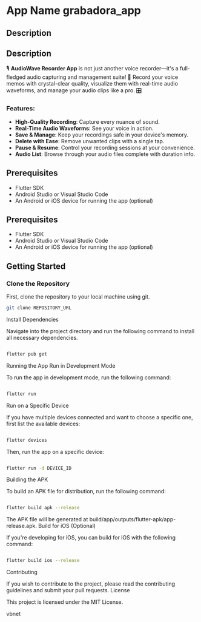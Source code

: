 # App Name **grabadora_app**
## Description
## Description

🎙️ **AudioWave Recorder App** is not just another voice recorder—it's a full-fledged audio capturing and management suite! 🌟 Record your voice memos with crystal-clear quality, visualize them with real-time audio waveforms, and manage your audio clips like a pro. 🎛️

### Features:

- **High-Quality Recording**: Capture every nuance of sound.
- **Real-Time Audio Waveforms**: See your voice in action.
- **Save & Manage**: Keep your recordings safe in your device's memory.
- **Delete with Ease**: Remove unwanted clips with a single tap.
- **Pause & Resume**: Control your recording sessions at your convenience.
- **Audio List**: Browse through your audio files complete with duration info.

## Prerequisites

- Flutter SDK
- Android Studio or Visual Studio Code
- An Android or iOS device for running the app (optional)

## Prerequisites

- Flutter SDK
- Android Studio or Visual Studio Code
- An Android or iOS device for running the app (optional)

## Getting Started

### Clone the Repository

First, clone the repository to your local machine using git.

```bash
git clone REPOSITORY_URL
```
Install Dependencies

Navigate into the project directory and run the following command to install all necessary dependencies.

```bash

flutter pub get
```
Running the App
Run in Development Mode

To run the app in development mode, run the following command:

```bash

flutter run
```
Run on a Specific Device

If you have multiple devices connected and want to choose a specific one, first list the available devices:

```bash

flutter devices
```
Then, run the app on a specific device:

```bash

flutter run -d DEVICE_ID
```
Building the APK

To build an APK file for distribution, run the following command:

```bash

flutter build apk --release
```
The APK file will be generated at build/app/outputs/flutter-apk/app-release.apk.
Build for iOS (Optional)

If you're developing for iOS, you can build for iOS with the following command:

```bash

flutter build ios --release
```
Contributing

If you wish to contribute to the project, please read the contributing guidelines and submit your pull requests.
License

This project is licensed under the MIT License.

vbnet
